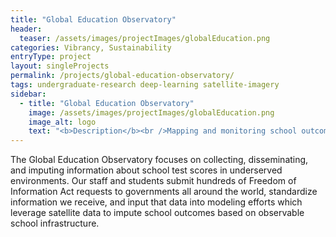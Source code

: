 ```yaml
---
title: "Global Education Observatory"
header:
  teaser: /assets/images/projectImages/globalEducation.png
categories: Vibrancy, Sustainability
entryType: project
layout: singleProjects
permalink: /projects/global-education-observatory/
tags: undergraduate-research deep-learning satellite-imagery
sidebar:
  - title: "Global Education Observatory"
    image: /assets/images/projectImages/globalEducation.png
    image_alt: logo
    text: "<b>Description</b><br />Mapping and monitoring school outcomes with deep learning.<br /><b>Timeline:</b><br />Spring 2019 to Present<br /><b>People:</b><br /><a href='/people/danrunfolafall2017'>Dan Runfola</a><br /><a href='/people/johnhenninspring2020'>John Hennin</a><br /><a href='/people/heatherbaierfall2018'>Heather Baier</a><br />"
---
```

The Global Education Observatory focuses on collecting, disseminating, and imputing information about school test scores in underserved environments.  Our staff and students submit hundreds of Freedom of Information Act requests to governments all around the world, standardize information we receive, and input that data into modeling efforts which leverage satellite data to impute school outcomes based on observable school infrastructure.